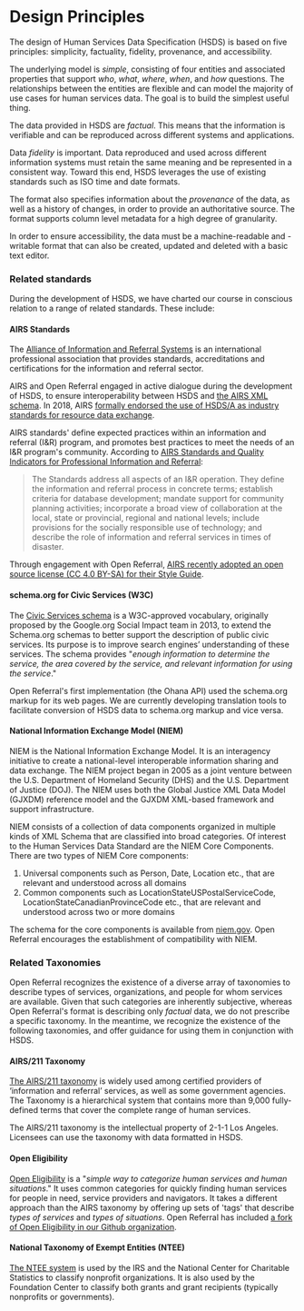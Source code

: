 Design Principles
=================

The design of  Human Services Data Specification (HSDS) is based on five principles: simplicity, factuality, fidelity, provenance, and accessibility.

The underlying model is _simple_, consisting of four entities and associated properties that support _who_, _what_, _where_, _when_, and _how_ questions. The relationships between the entities are flexible and can model the majority of use cases for human services data. The goal is to build the simplest useful thing.

The data provided in HSDS are _factual_. This means that the information is verifiable and can be reproduced across different systems and applications.

Data _fidelity_ is important. Data reproduced and used across different information systems must retain the same meaning and be represented in a consistent way. Toward this end, HSDS leverages the use of existing standards such as ISO time and date formats.

The format also specifies information about the _provenance_ of the data, as well as a history of changes, in order to provide an authoritative source. The format supports column level metadata for a high degree of granularity.

In order to ensure accessibility, the data must be a machine-readable and -writable format that can also be created, updated and deleted with a basic text editor.



### Related standards

During the development of HSDS, we have charted our course in conscious relation to a range of related standards. These include:

#### AIRS Standards

The [Alliance of Information and Referral Systems](http://airs.org) is an international professional association that provides standards, accreditations and certifications for the information and referral sector. 

AIRS and Open Referral engaged in active dialogue during the development of HSDS, to ensure interoperability between HSDS and [the AIRS XML schema](https://github.com/airsalliance/airs-xml/blob/v3.1.0/trunk/airs.xsd). In 2018, AIRS [formally endorsed the use of HSDS/A as industry standards for resource data exchange](https://openreferral.org/airs-recommends-open-referral-for-resource-database-interoperability/).

AIRS standards' define expected practices within an information and referral (I&R) program, and promotes best practices to meet the needs of an I&R program's community. According to [AIRS Standards and Quality Indicators for Professional Information and Referral](http://www.airs.org/files/public/AIRS_Standards_7_Final.pdf):

> The Standards address all aspects of an I&R operation. They define the information and referral process in concrete terms; establish criteria for database development; mandate support for community planning activities; incorporate a broad view of collaboration at the local, state or provincial, regional and national levels; include provisions for the socially responsible use of technology; and describe the role of information and referral services in times of disaster.

Through engagement with Open Referral, [AIRS recently adopted an open source license (CC 4.0 BY-SA) for their Style Guide](https://openreferral.org/the-2016-airs-style-guide-newly-open-sourced/).


#### schema.org for Civic Services (W3C)

The [Civic Services schema](https://www.w3.org/wiki/WebSchemas/CivicServices) is a W3C-approved vocabulary, originally proposed by the Google.org Social Impact team in 2013, to extend the Schema.org schemas to better support the description of public civic services. Its purpose is to improve search engines’ understanding of these services. The schema provides "*enough information to determine the service, the area covered by the service, and relevant information for using the service*."

Open Referral's first implementation (the Ohana API) used the schema.org markup for its web pages. We are currently developing translation tools to facilitate conversion of HSDS data to schema.org markup and vice versa. 


#### National Information Exchange Model (NIEM)

NIEM is the National Information Exchange Model. It is an interagency initiative to create a national-level interoperable information sharing and data exchange. The NIEM project began in 2005 as a joint venture between the U.S. Department of Homeland Security (DHS) and the U.S. Department of Justice (DOJ). The NIEM uses both the Global Justice XML Data Model (GJXDM) reference model and the GJXDM XML-based framework and support infrastructure.

NIEM consists of a  collection of data components organized in multiple kinds of XML Schema that are classified into broad categories. Of interest to the Human Services Data  Standard are the NIEM Core Components. There are two types of NIEM Core components:

1. Universal components such as Person, Date, Location etc., that are relevant and understood across all domains
2. Common components such as LocationStateUSPostalServiceCode, LocationStateCanadianProvinceCode etc., that are relevant and understood across two or more domains

The schema for the core components is available from [niem.gov](http://release.niem.gov/niem/niem-core/2.0/niem-core.xsd). Open Referral encourages the establishment of compatibility with NIEM.


### Related Taxonomies

Open Referral recognizes the existence of a diverse array of taxonomies to describe types of services, organizations, and people for whom services are available. Given that such categories are inherently subjective, whereas Open Referral's format is describing only *factual* data, we do not prescribe a specific taxonomy. In the meantime, we recognize the existence of the following taxonomies, and offer guidance for using them in conjunction with HSDS.


#### AIRS/211 Taxonomy

[The AIRS/211 taxonomy](https://www.airs.org/i4a/pages/index.cfm?pageid=3386) is widely used among certified providers of ‘information and referral’ services, as well as some government agencies. The Taxonomy is a hierarchical system that contains more than 9,000 fully-defined terms that cover the complete range of human services. 

The AIRS/211 taxonomy is the intellectual property of 2-1-1 Los Angeles. Licensees can use the taxonomy with data formatted in HSDS.


#### Open Eligibility

[Open Eligibility](http://openeligibility.org/) is a "*simple way to categorize human services and human situations*." It uses common categories for quickly finding human services for people in need, service providers and navigators. It takes a different approach than the AIRS taxonomy by offering up sets of 'tags' that describe _types of services_ and _types of situations_. Open Referral has included [a fork of Open Eligibility in our Github organization](https://github.com/openreferral/openeligibility).


#### National Taxonomy of Exempt Entities (NTEE)

[The NTEE system](http://nccs.urban.org/classification/national-taxonomy-exempt-entities) is used by the IRS and the National Center for Charitable Statistics to classify nonprofit organizations. It is also used by the Foundation Center to classify both grants and grant recipients (typically nonprofits or governments).
